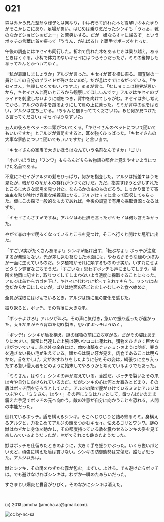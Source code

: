 # 021

森は外から見た整然な様子とは異なり，中は朽ちて折れた木と雪解けの水たまりがそこかしこにあり，足場が悪い。はじめは乗り気だったシンキも「うわぁ，靴のなかビショビショだよー」と苦笑いする。だが「嫌ならすぐに帰るぞ」というボッチの言葉に首を振って「ううん，がんばる!」と両手でポーズをとった。  

午後の調査にはキセイも同行した。折れて倒れた木をあるときは乗り越え，あるときはくぐる。小柄で体力のないキセイにはつらそうだったが，ミミの後押しもあってなんとかついてゆく。  

「私が肩車しましょうか」アルジが言った。キセイが首を横に振る。調査隊の一員としての自分のプライドが許さないのだ。だが息はすでにあがっている。「キセイさん，無理しなくてもいいですよ」ミミが言う。「むしろここは視界が悪いから，キセイさんに高いところから観察してほしいんです」アルジはキセイのプライドを刺激しないように嘘をつき，背中を向けてしゃがむ。キセイは少し考えてから，アルジの背中を蹴るようにして肩の上に乗った。ミミが背中の泥をはらい，アルジは立ち上がる。「ちゃんと掴まっててくださいね。あと何か見つけたら言ってください」キセイはうなずいた。  

五人の後ろをペットの二頭がついてくる。「キセイさんのペットについて聞いてもいいですか」とアルジが質問をすると，耳を強くひっぱった。「キセイさんの大事な家族について聞いてもいいですか」と言い直す。  

「キセイさんの家族で大きいほうはなんていう名前なんですか」「ゴリ」  

「小さいほうは」「ワンワ」もちろんどちらも物語の都合上覚えやすいようにつけた名前である。  

不意にキセイがアルジの髪をひっぱり，何かを指差した。アルジは指差すほうを見たが，暗がりのなか木の群れがつづくだけだ。ただ，指差すほうと少しずれたところに大きな卵塊を見つけた。なんらかの虫のものだろう。しっかり茹でて寄生虫を取り除けば貴重な栄養源になる。アルジはミミに言って回収してもらった。仮にこの森で一般的なものであれば，今後の調査で有用な採取資源となるはずだ。  

「キセイさんさすがですね」アルジはお世辞を言ったがキセイは何も答えなかった。  

やがて森の中で明るくなっているところを見つけ，そこへ行くと開けた場所に出た。  

「すごい!実がたくさんあるよ!」シンキが駆け出す。「転ぶなよ!」ボッチが注意するが無理もない。光が差し込む苔むした地面には，やわらかそうな緑のつぼみが一面に生えているのだ。シダ植物かそれに類するものの子実か。いずれにせよビタミン豊富なごちそうだ。「すごいな」思わずボッチも声に出してしまう。場所を地図に記すと，取りつくしてしまわないよう適度に採取することになった。アルジは首からカゴを下げ，キセイに代わりに拾って入れてもらう。ワンワは肉食だからか口にしないが，ゴリは地面の苔ごとむしゃむしゃと食べ始めた。  

全員が採取にはげんでいるとき，アルジは頬に風の変化を感じた。  

振り返ると，ボッチ。その背後に大きな爪。  

「ボッチよけろ!」アルジが叫ぶ。その声に気付き，急いで振り返ったが遅かった。大きな爪がその背中を切り裂き，思わずボッチはうめく。  

「ボッチ!」シンキが盾を構え，謎の怪物の前に立ち塞がる。だがその姿はあまりに大きい。異常に発達した上腕は硬いウロコに覆われ，獲物をひきさく巨大な爪がついている。腕以外の全身には，敵の攻撃をクッションのように防ぎ，寒さを通さない長い毛が生えている。顔からは鋭い牙が見え，肉食であることは明らかだ。首をかしげ，犬がおすわりをしたように佇むその姿は，縄張りに立ち入ったずる賢い侵入者をどのように始末してやろうかと考えているようでもあった。  

「ミミさん，はやく」シンキの声が震えている。当然だ。ボッチを裂いたその爪は今や自分に向けられているのだ。だがシンキの心は何とか踏みとどまり，その盾はボッチ団を守ろうとしていた。アルジの隣で腰がひけているミミにアルジはつぶやく。「ミミさん，はやく」その声にミミはハッとして，四つんばいのまま震えた手足でボッチの元へ向かう。敵の注意が自分に向かうことを恐れる，人間の本能だった。  

倒れているボッチ。盾を構えるシンキ。そこへじりじりと詰め寄るミミ。身構えるアルジと，力をこめてアルジの頭をつかむキセイ。怯えるゴリとワンワ。謎の獣はわずかに身体を動かし，その都度持っている盾を震わせるシンキの姿を見て楽しんでいるようだったが，やがてそれにも飽きたようだった。  

獣はボッチを仕留めたときのように，大きく手を振りかぶった。いくら鋭い爪といえど，頑強に構えた盾は貫けない。シンキの防御態勢は完璧だ。誰もが思った。アルジ以外は。  

獣とシンキ，その間をわずかな霧が包む。まずい。よけろ。でも避けたらボッチは。でも避けなければシンキは。わずか一瞬のためらいだった。  

すさまじい爆炎と轟音がひびく。そのなかにシンキは消えた。  

<br>  
<br>  
(c) 2018 jamcha (jamcha.aa@gmail.com).  

![cc by-nc-sa](http://i.creativecommons.org/l/by-nc-sa/4.0/88x31.png)
